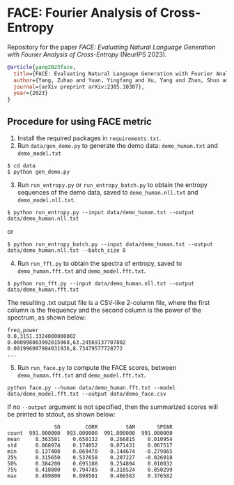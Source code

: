 # FACE: Fourier Analysis of Cross-Entropy
Repository for the paper *FACE: Evaluating Natural Language Generation with
Fourier Analysis of Cross-Entropy* (NeurIPS 2023). 

```bibtex
@article{yang2023face,
  title={FACE: Evaluating Natural Language Generation with Fourier Analysis of Cross-Entropy},
  author={Yang, Zuhao and Yuan, Yingfang and Xu, Yang and Zhan, Shuo and Bai, Huajun and Chen, Kefan},
  journal={arXiv preprint arXiv:2305.10307},
  year={2023}
}
```

## Procedure for using FACE metric
1. Install the required packages in `requirements.txt`.
2. Run `data/gen_demo.py` to generate the demo data: `demo_human.txt` and `demo_model.txt`
```console
$ cd data
$ python gen_demo.py
```
3. Run `run_entropy.py` or `run_entropy_batch.py` to obtain the entropy sequences of the demo data, saved to `demo_human.nll.txt` and `demo_model.nll.txt`.
```console
$ python run_entropy.py --input data/demo_human.txt --output data/demo_human.nll.txt 
```
or
```console
$ python run_entropy_batch.py --input data/demo_human.txt --output data/demo_human.nll.txt --batch_size 8
```
4. Run `run_fft.py` to obtain the spectra of entropy, saved to `demo_human.fft.txt` and `demo_model.fft.txt`.
```console
$ python run_fft.py --input data/demo_human.nll.txt --output data/demo_human.fft.txt
```
The resulting .txt output file is a CSV-like 2-column file, where the first column is the frequency and the second column is the power of the spectrum, as shown below:
```console
freq,power
0.0,3151.3324000000002
0.000998003992015968,63.24569137707802
0.001996007984031936,8.73479577728772
...
```

5. Run `run_face.py` to compute the FACE scores, between `demo_human.fft.txt` and `demo_model.fft.txt`.
```console
python face.py --human data/demo_human.fft.txt --model data/demo_model.fft.txt --output data/demo_face.csv
```
If no `--output` argument is not specified, then the summarized scores will be printed to stdout, as shown below:
```console
               SO        CORR         SAM       SPEAR
count  991.000000  993.000000  991.000000  991.000000
mean     0.363581    0.650132    0.266815    0.010954
std      0.068974    0.174052    0.071431    0.067517
min      0.137400    0.069470    0.144674   -0.279865
25%      0.315650    0.537658    0.207227   -0.026918
50%      0.384200    0.695188    0.254894    0.010032
75%      0.418000    0.794785    0.318524    0.050299
max      0.499800    0.898501    0.466583    0.376582
```